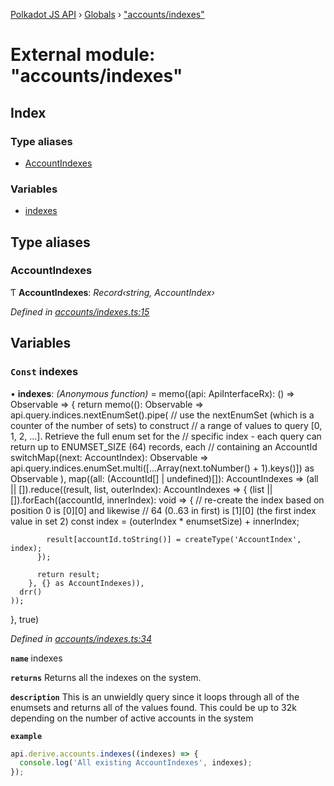 [Polkadot JS API](../README.md) › [Globals](../globals.md) › ["accounts/indexes"](_accounts_indexes_.md)

# External module: "accounts/indexes"

## Index

### Type aliases

* [AccountIndexes](_accounts_indexes_.md#accountindexes)

### Variables

* [indexes](_accounts_indexes_.md#const-indexes)

## Type aliases

###  AccountIndexes

Ƭ **AccountIndexes**: *Record‹string, AccountIndex›*

*Defined in [accounts/indexes.ts:15](https://github.com/polkadot-js/api/blob/287ceb2ded/packages/api-derive/src/accounts/indexes.ts#L15)*

## Variables

### `Const` indexes

• **indexes**: *(Anonymous function)* =  memo((api: ApiInterfaceRx): () => Observable<AccountIndexes> => {
  return memo((): Observable<AccountIndexes> =>
    api.query.indices.nextEnumSet<AccountIndex>().pipe(
      // use the nextEnumSet (which is a counter of the number of sets) to construct
      // a range of values to query [0, 1, 2, ...]. Retrieve the full enum set for the
      // specific index - each query can return up to ENUMSET_SIZE (64) records, each
      // containing an AccountId
      switchMap((next: AccountIndex): Observable<any> =>
        api.query.indices.enumSet.multi([...Array(next.toNumber() + 1).keys()]) as Observable<any>
      ),
      map((all: (AccountId[] | undefined)[]): AccountIndexes =>
        (all || []).reduce((result, list, outerIndex): AccountIndexes => {
          (list || []).forEach((accountId, innerIndex): void => {
            // re-create the index based on position 0 is [0][0] and likewise
            // 64 (0..63 in first) is [1][0] (the first index value in set 2)
            const index = (outerIndex * enumsetSize) + innerIndex;

            result[accountId.toString()] = createType('AccountIndex', index);
          });

          return result;
        }, {} as AccountIndexes)),
      drr()
    ));
}, true)

*Defined in [accounts/indexes.ts:34](https://github.com/polkadot-js/api/blob/287ceb2ded/packages/api-derive/src/accounts/indexes.ts#L34)*

**`name`** indexes

**`returns`** Returns all the indexes on the system.

**`description`** This is an unwieldly query since it loops through
all of the enumsets and returns all of the values found. This could be up to 32k depending
on the number of active accounts in the system

**`example`** 
<BR>

```javascript
api.derive.accounts.indexes((indexes) => {
  console.log('All existing AccountIndexes', indexes);
});
```
